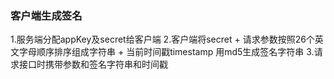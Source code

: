 ### 客户端生成签名
1.服务端分配appKey及secret给客户端
2.客户端将secret + 请求参数按照26个英文字母顺序排序组成字符串 + 当前时间戳timestamp 用md5生成签名字符串
3.请求接口时携带参数和签名字符串和时间戳


